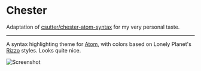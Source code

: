 # Chester

Adaptation of [csutter/chester-atom-syntax](https://github.com/csutter/chester-atom-syntax) for my very personal taste.

---

A syntax highlighting theme for [Atom](https://atom.io/), with colors based on Lonely Planet's [Rizzo](https://github.com/lonelyplanet/rizzo) styles. Looks quite nice.

![Screenshot](https://raw.githubusercontent.com/mattbit/chester-syntax/master/screenshot.png)
